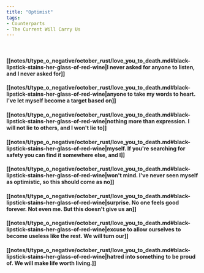 ```yaml
---
title: "Optimist"
tags:
- Counterparts
- The Current Will Carry Us
---
```

&nbsp;
#### [[notes/t/type_o_negative/october_rust/love_you_to_death.md#black-lipstick-stains-her-glass-of-red-wine|I never asked for anyone to listen, and I never asked for]]
#### [[notes/t/type_o_negative/october_rust/love_you_to_death.md#black-lipstick-stains-her-glass-of-red-wine|anyone to take my words to heart. I've let myself become a target based on]]
#### [[notes/t/type_o_negative/october_rust/love_you_to_death.md#black-lipstick-stains-her-glass-of-red-wine|nothing more than expression. I will not lie to others, and I won't lie to]]
#### [[notes/t/type_o_negative/october_rust/love_you_to_death.md#black-lipstick-stains-her-glass-of-red-wine|myself. If you're searching for safety you can find it somewhere else, and I]]
#### [[notes/t/type_o_negative/october_rust/love_you_to_death.md#black-lipstick-stains-her-glass-of-red-wine|won't mind. I've never seen myself as optimistic, so this should come as no]]
#### [[notes/t/type_o_negative/october_rust/love_you_to_death.md#black-lipstick-stains-her-glass-of-red-wine|surprise. No one feels good forever. Not even me. But this doesn't give us an]]
#### [[notes/t/type_o_negative/october_rust/love_you_to_death.md#black-lipstick-stains-her-glass-of-red-wine|excuse to allow ourselves to become useless like the rest. We will turn our]]
#### [[notes/t/type_o_negative/october_rust/love_you_to_death.md#black-lipstick-stains-her-glass-of-red-wine|hatred into something to be proud of. We will make life worth living.]]
